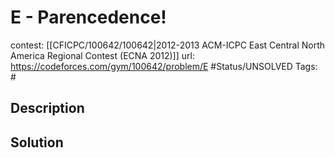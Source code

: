 # E - Parencedence!

contest: [[CFICPC/100642/100642|2012-2013 ACM-ICPC East Central North America Regional Contest (ECNA 2012)]]
url: https://codeforces.com/gym/100642/problem/E
#Status/UNSOLVED
Tags: #

## Description

## Solution

